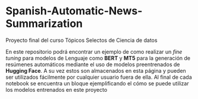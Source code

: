# Spanish-Automatic-News-Summarization
Proyecto final del curso Tópicos Selectos de Ciencia de datos

En este repositorio podrá encontrar un ejemplo de como realizar un  *fine tuning* para modelos de Lenguaje como **BERT** y **MT5** para la generación de resúmenes automáticos mediante el uso de modelos preentrenados de **Hugging Face**. A su vez estos son almacenados en esta página y pueden ser utilizados fácilmente por cualquier usuario fuera de ella. Al final de cada notebook se encuentra un bloque ejemplificando el cómo se puede utilizar los modelos entrenados en este proyecto
